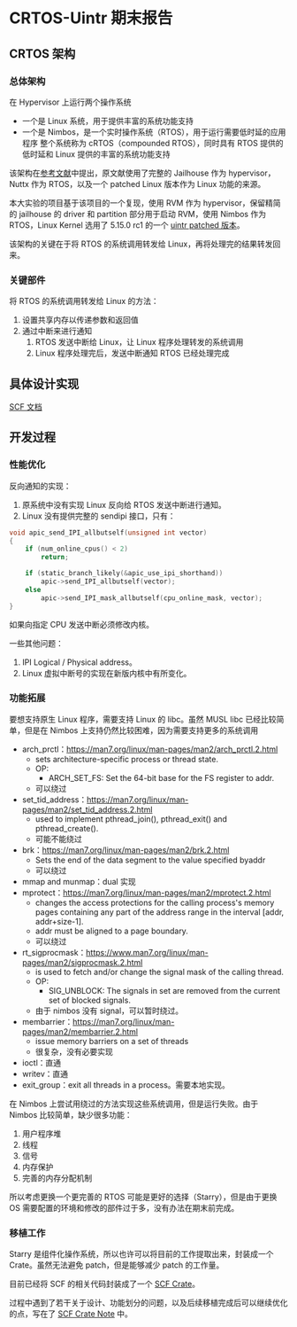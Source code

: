 # CRTOS-Uintr 期末报告

## CRTOS 架构

### 总体架构

在 Hypervisor 上运行两个操作系统
- 一个是 Linux 系统，用于提供丰富的系统功能支持
- 一个是 Nimbos，是一个实时操作系统（RTOS），用于运行需要低时延的应用程序
整个系统称为 cRTOS（compounded RTOS），同时具有 RTOS 提供的低时延和 Linux 提供的丰富的系统功能支持  

该架构在[参考文献](#)中提出，原文献使用了完整的 Jailhouse 作为 hypervisor，Nuttx 作为 RTOS，以及一个 patched Linux 版本作为 Linux 功能的来源。  

本大实验的项目基于该项目的一个复现，使用 RVM 作为 hypervisor，保留精简的 jailhouse 的 driver 和 partition 部分用于启动 RVM，使用 Nimbos 作为 RTOS，Linux Kernel 选用了 5.15.0 rc1 的一个 [uintr patched 版本](https://github.com/OS-F-4/uintr-linux-kernel)。  

该架构的关键在于将 RTOS 的系统调用转发给 Linux，再将处理完的结果转发回来。


### 关键部件

将 RTOS 的系统调用转发给 Linux 的方法：
1. 设置共享内存以传递参数和返回值
2. 通过中断来进行通知
   1. RTOS 发送中断给 Linux，让 Linux 程序处理转发的系统调用
   2. Linux 程序处理完后，发送中断通知 RTOS 已经处理完成


## 具体设计实现

[SCF 文档](./scf_doc.md)

## 开发过程

### 性能优化

反向通知的实现：
1. 原系统中没有实现 Linux 反向给 RTOS 发送中断进行通知。
2. Linux 没有提供完整的 sendipi 接口，只有：
```c
void apic_send_IPI_allbutself(unsigned int vector)
{
	if (num_online_cpus() < 2)
		return;

	if (static_branch_likely(&apic_use_ipi_shorthand))
		apic->send_IPI_allbutself(vector);
	else
		apic->send_IPI_mask_allbutself(cpu_online_mask, vector);
}
```
如果向指定 CPU 发送中断必须修改内核。

一些其他问题：
1. IPI Logical / Physical address。
2. Linux 虚拟中断号的实现在新版内核中有所变化。

### 功能拓展

要想支持原生 Linux 程序，需要支持 Linux 的 libc。虽然 MUSL libc 已经比较简单，但是在 Nimbos 上支持仍然比较困难，因为需要支持更多的系统调用


- arch_prctl：https://man7.org/linux/man-pages/man2/arch_prctl.2.html
  - sets architecture-specific process or thread state.
  - OP:
    - ARCH_SET_FS: Set the 64-bit base for the FS register to addr.
  - 可以绕过
- set_tid_address：https://man7.org/linux/man-pages/man2/set_tid_address.2.html
  - used to implement pthread_join(),  pthread_exit() and pthread_create().
  - 可能不能绕过
- brk：https://man7.org/linux/man-pages/man2/brk.2.html
  - Sets the end of the data segment to the value specified byaddr
  - 可以绕过
- mmap and munmap：dual 实现
- mprotect：https://man7.org/linux/man-pages/man2/mprotect.2.html
  - changes the access protections for the calling process's memory pages containing any part of the address range in the interval [addr, addr+size-1].  
  - addr must be aligned to a page boundary.
  - 可以绕过
- rt_sigprocmask：https://www.man7.org/linux/man-pages/man2/sigprocmask.2.html
  - is used to fetch and/or change the signal mask of the calling thread.
  - OP:
    - SIG_UNBLOCK: The signals in set are removed from the current set of blocked signals.
  - 由于 nimbos 没有 signal，可以暂时绕过。
- membarrier：https://man7.org/linux/man-pages/man2/membarrier.2.html
  - issue memory barriers on a set of threads
  - 很复杂，没有必要实现
- ioctl：直通
- writev：直通
- exit_group：exit all threads in a process。需要本地实现。

在 Nimbos 上尝试用绕过的方法实现这些系统调用，但是运行失败。由于 Nimbos 比较简单，缺少很多功能：
1. 用户程序堆
2. 线程
3. 信号
4. 内存保护
5. 完善的内存分配机制  

所以考虑更换一个更完善的 RTOS 可能是更好的选择（Starry），但是由于更换 OS 需要配置的环境和修改的部件过于多，没有办法在期末前完成。

### 移植工作

Starry 是组件化操作系统，所以也许可以将目前的工作提取出来，封装成一个 Crate。虽然无法避免 patch，但是能够减少 patch 的工作量。

目前已经将 SCF 的相关代码封装成了一个 [SCF Crate](https://github.com/cRTOS-Uintr/scf)。

过程中遇到了若干关于设计、功能划分的问题，以及后续移植完成后可以继续优化的点，写在了 [SCF Crate Note](./scf_crate.md) 中。
